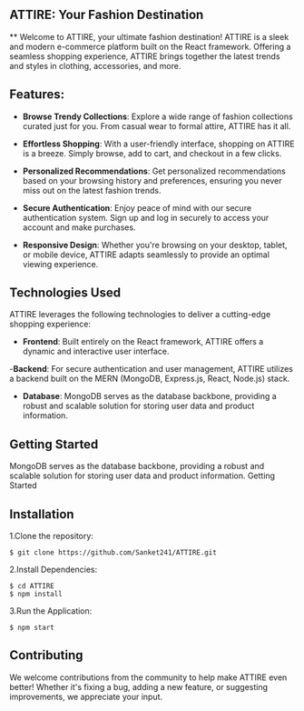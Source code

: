 ## ATTIRE: Your Fashion Destination

** Welcome to ATTIRE, your ultimate fashion destination! ATTIRE is a sleek and modern e-commerce platform built on the React framework. Offering a seamless shopping experience, ATTIRE brings together the latest trends and styles in clothing, accessories, and more.

## Features:

- **Browse Trendy Collections**: Explore a wide range of fashion collections curated just for you. From casual wear to formal attire, ATTIRE has it all.

- **Effortless Shopping**: With a user-friendly interface, shopping on ATTIRE is a breeze. Simply browse, add to cart, and checkout in a few clicks.

- **Personalized Recommendations**: Get personalized recommendations based on your browsing history and preferences, ensuring you never miss out on the latest fashion trends.

- **Secure Authentication**: Enjoy peace of mind with our secure authentication system. Sign up and log in securely to access your account and make purchases.

- **Responsive Design**: Whether you're browsing on your desktop, tablet, or mobile device, ATTIRE adapts seamlessly to provide an optimal viewing experience.

## Technologies Used
ATTIRE leverages the following technologies to deliver a cutting-edge shopping experience:

- **Frontend**: Built entirely on the React framework, ATTIRE offers a dynamic and interactive user interface.

-**Backend**: For secure authentication and user management, ATTIRE utilizes a backend built on the MERN (MongoDB, Express.js, React, Node.js) stack.
 
 - **Database**: MongoDB serves as the database backbone, providing a robust and scalable solution for storing user data and product information.

## Getting Started
MongoDB serves as the database backbone, providing a robust and scalable solution for storing user data and product information.
Getting Started

## Installation

1.Clone the repository:
```shell
$ git clone https://github.com/Sanket241/ATTIRE.git
```

2.Install Dependencies:
```shell
$ cd ATTIRE
$ npm install
```
3.Run the Application:
```shell
$ npm start
```
## Contributing
We welcome contributions from the community to help make ATTIRE even better! Whether it's fixing a bug, adding a new feature, or suggesting improvements, we appreciate your input.




